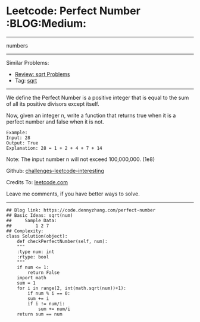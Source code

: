 
# Leetcode: Perfect Number     :BLOG:Medium:

---

numbers  

---

Similar Problems:  

-   [Review: sqrt Problems](https://code.dennyzhang.com/review-sqrt)
-   Tag: [sqrt](https://code.dennyzhang.com/tag/sqrt)

---

We define the Perfect Number is a positive integer that is equal to the sum of all its positive divisors except itself.  

Now, given an integer n, write a function that returns true when it is a perfect number and false when it is not.  

    Example:
    Input: 28
    Output: True
    Explanation: 28 = 1 + 2 + 4 + 7 + 14

Note: The input number n will not exceed 100,000,000. (1e8)  

Github: [challenges-leetcode-interesting](https://github.com/DennyZhang/challenges-leetcode-interesting/tree/master/problems/perfect-number)  

Credits To: [leetcode.com](https://leetcode.com/problems/perfect-number/description/)  

Leave me comments, if you have better ways to solve.  

---

    ## Blog link: https://code.dennyzhang.com/perfect-number
    ## Basic Ideas: sqrt(num)
    ##     Sample Data:
    ##         1 2 7
    ## Complexity:
    class Solution(object):
        def checkPerfectNumber(self, num):
    	"""
    	:type num: int
    	:rtype: bool
    	"""
    	if num <= 1:
    	    return False
    	import math
    	sum = 1
    	for i in range(2, int(math.sqrt(num))+1):
    	    if num % i == 0:
    		sum += i
    		if i != num/i:
    		    sum += num/i
    	return sum == num

